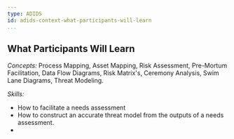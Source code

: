 ```yaml
---
type: ADIDS
id: adids-context-what-participants-will-learn
...
```


## What Participants Will Learn

*Concepts:* Process Mapping, Asset Mapping, Risk Assessment, Pre-Mortum Facilitation, Data Flow Diagrams, Risk Matrix's, Ceremony Analysis,  Swim Lane Diagrams, Threat Modeling.

*Skills:*
  * How to facilitate a needs assessment
  * How to construct an accurate threat model from the outputs of a needs assessment.
  * 

